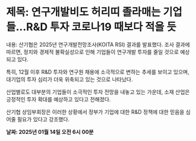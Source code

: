 # **제목: 연구개발비도 허리띠 졸라매는 기업들...R&D 투자 코로나19 때보다 적을 듯**

  내용: 산기협은 2025년 연구개발전망조사(KOITA RSI) 결과를 발표했다. 조사 결과에 따르면, 정치와 경제적 불확실성으로 인해 기업들이 연구개발 투자를 줄일 것으로 예상되고 있다.

특히, 12월 이후 R&D 투자와 연구원 채용에 소극적으로 변하는 추세를 보이고 있으며, 대기업의 투자 심리가 더욱 위축되고 있는 것으로 나타났다.

산업별로도 대부분의 기업들이 소극적인 투자 전망을 내놓고 있는 가운데, 소재 산업은 긍정적인 투자 확대를 예상하고 있다고 전해졌다.

산기협 상임부회장은 이러한 상황에서 정부가 기업에 대한 R&D 정책에 대한 믿음을 심어줄 필요가 있다고 강조했다.

  **날짜: 2025년 01월 14일 오전 6시 00분**